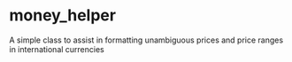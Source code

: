 money_helper
============

A simple class to assist in formatting unambiguous prices and price ranges in international currencies
